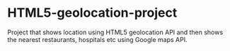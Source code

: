 # HTML5-geolocation-project
Project that shows location using HTML5 geolocation API and then shows the nearest restaurants, hospitals etc using Google maps API.
